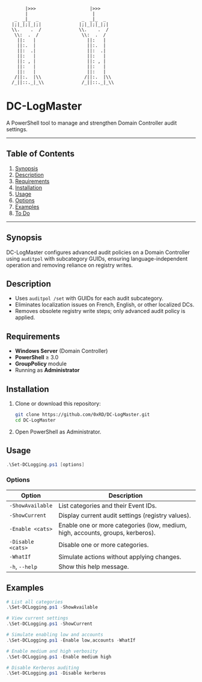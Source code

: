 
```
       |>>>                    |>>>
       |                        |
   _  _|_  _                _  _|_  _
  |;|_|;|_|;|              |;|_|;|_|;|
  \\.    .  /              \\.    .  /
   \\:  .  /                \\:  .  /
    ||:   |                   ||:   |
    ||:.  |                   ||:.  |
    ||:  .|                   ||:  .|
    ||:   |                   ||:   |
    ||: , |                   ||: , |
    ||:   |                   ||:   |
    ||:   |                   ||:   |
   /||:.  |\\                /||:.  |\\
  /_||::._|_\\              /_||::._|_\\
```

# DC-LogMaster

A PowerShell tool to manage and strengthen Domain Controller audit settings.

---

## Table of Contents

1. [Synopsis](#synopsis)  
2. [Description](#description)  
3. [Requirements](#requirements)  
4. [Installation](#installation)  
5. [Usage](#usage)  
6. [Options](#options)  
7. [Examples](#examples)  
8. [To Do](#to-do)  
---

## Synopsis

DC-LogMaster configures advanced audit policies on a Domain Controller using `auditpol` with subcategory GUIDs, ensuring language-independent operation and removing reliance on registry writes.

## Description

- Uses `auditpol /set` with GUIDs for each audit subcategory.  
- Eliminates localization issues on French, English, or other localized DCs.  
- Removes obsolete registry write steps; only advanced audit policy is applied.

## Requirements

- **Windows Server** (Domain Controller)  
- **PowerShell** ≥ 3.0  
- **GroupPolicy** module  
- Running as **Administrator**

## Installation

1. Clone or download this repository:  
   ```bash
   git clone https://github.com/0xRD/DC-LogMaster.git
   cd DC-LogMaster
   ```  
2. Open PowerShell as Administrator.

## Usage

```powershell
.\Set-DCLogging.ps1 [options]
```

### Options

| Option           | Description                                        |
|------------------|----------------------------------------------------|
| `-ShowAvailable` | List categories and their Event IDs.               |
| `-ShowCurrent`   | Display current audit settings (registry values).  |
| `-Enable <cats>` | Enable one or more categories (low, medium, high, accounts, groups, kerberos). |
| `-Disable <cats>`| Disable one or more categories.                    |
| `-WhatIf`        | Simulate actions without applying changes.         |
| `-h`, `--help`   | Show this help message.                            |

## Examples

```powershell
# List all categories
.\Set-DCLogging.ps1 -ShowAvailable

# View current settings
.\Set-DCLogging.ps1 -ShowCurrent

# Simulate enabling low and accounts
.\Set-DCLogging.ps1 -Enable low,accounts -WhatIf

# Enable medium and high verbosity
.\Set-DCLogging.ps1 -Enable medium high

# Disable Kerberos auditing
.\Set-DCLogging.ps1 -Disable kerberos
```
